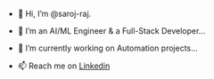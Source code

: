 - 👋 Hi, I’m @saroj-raj.
- 👀 I’m an AI/ML Engineer & a Full-Stack Developer...
- 🌱 I’m currently working on Automation projects...

- 📫 Reach me on [Linkedin](https://www.linkedin.com/in/saroj-raj/) 
<!---
saroj-raj/saroj-raj is a ✨ special ✨ repository because its `README.md` (this file) appears on your GitHub profile.
You can click the Preview link to take a look at your changes.
- 👀 I’m a AI/ML Engineer & a Full-Stack Developer...
- 🌱 I’m currently working on Automation projects...

- 💞️ I’m looking to collaborate on ...
--->
